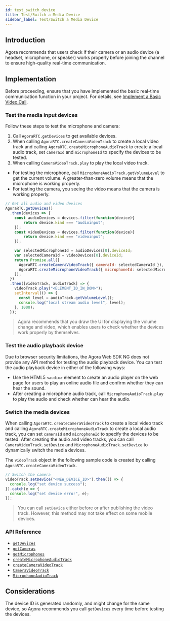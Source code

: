 ```yaml
---
id: test_switch_device
title: Test/Switch a Media Device
sidebar_label: Test/Switch a Media Device
---
```


## Introduction

Agora recommends that users check if their camera or an audio device (a headset, microphone, or speaker) works properly before joining the channel to ensure high-quality real-time communication.

## Implementation

Before proceeding, ensure that you have implemented the basic real-time communication function in your project. For details, see [Implement a Basic Video Call](basic_call.md).

### Test the media input devices

Follow these steps to test the microphone and camera:

1. Call `AgoraRTC.getDevices` to get available devices.
2. When calling `AgoraRTC.createCameraVideoTrack` to create a local video track and calling `AgoraRTC.createMicrophoneAudioTrack` to create a local audio track, set `cameraId` and `microphoneId` to specify the devices to be tested.
3. When calling `CameraVideoTrack.play` to play the local video track.
  - For testing the microphone, call `MicrophoneAudioTrack.getVolumeLevel` to get the current volume. A greater-than-zero volume means that the microphone is working properly.
  - For testing the camera, you seeing the video means that the camera is working properly.

```js
// Get all audio and video devices
AgoraRTC.getDevices()
  .then(devices => {
    const audioDevices = devices.filter(function(device){
        return device.kind === "audioinput";
    });
    const videoDevices = devices.filter(function(device){
        return device.kind === "videoinput";
    });

    var selectedMicrophoneId = audioDevices[0].deviceId;
    var selectedCameraId = videoDevices[0].deviceId;
    return Promise.all([
      AgoraRTC.createCameraVideoTrack({ cameraId: selectedCameraId }),
      AgoraRTC.createMicrophoneVideoTrack({ microphoneId: selectedMicrophoneId }),
    ]);
  })
  .then([videoTrack, audioTrack] => {
    videoTrack.play("<ELEMENT_ID_IN_DOM>");
    setInterval(() => {
      const level = audioTrack.getVolumeLevel();
      console.log("local stream audio level", level);
    }, 1000);
  });
```

> Agora recommends that you draw the UI for displaying the volume change and video, which enables users to check whether the devices work properly by themselves.

### Test the audio playback device

Due to browser security limitations, the Agora Web SDK NG does not provide any API method for testing the audio playback device. You can test the audio playback device in either of the following ways:

- Use the HTML5 `<audio>` element to create an audio player on the web page for users to play an online audio file and confirm whether they can hear the sound.
- After creating a microphone audio track, call `MicrophoneAudioTrack.play` to play the audio and check whether can hear the audio.

### Switch the media devices

When calling `AgoraRTC.createCameraVideoTrack` to create a local video track and calling `AgoraRTC.createMicrophoneAudioTrack` to create a local audio track, you can set `cameraId` and `microphoneId` to specify the devices to be tested. After creating the audio and video tracks, you can call `CameraVideoTrack.setDevice` and `MicrophoneAudioTrack.setDevice` to dynamically switch the media devices.

The `videoTrack` object in the following sample code is created by calling `AgoraRTC.createCameraVideoTrack`.

```js
// Switch the camera
videoTrack.setDevice("<NEW_DEVICE_ID>").then(() => {
  console.log("set device success");
}).catch(e => {
  console.log("set device error", e);
});
```

> You can call `setDevice` either before or after publishing the video track. However, this method may not take effect on some mobile devices.

### API Reference
- [`getDevices`](/api/en/interfaces/iagorartc.html#getdevices)
- [`getCameras`](/api/en/interfaces/iagorartc.html#getcameras)
- [`getMicrophones`](/api/en/interfaces/iagorartc.html#getmicrophones)
- [`createMicrophoneAudioTrack`](/api/en/interfaces/iagorartc.html#createmicrophoneaudiotrackm)
- [`createCameraVideoTrack`](/api/en/interfaces/iagorartc.html#createcameravideotrack)
- [`CameraVideoTrack`](/api/en/interfaces/icameravideotrack.html)
- [`MicrophoneAudioTrack`](/api/en/interfaces/imicrophoneaudiotrack.html)

## Considerations
The device ID is generated randomly, and might change for the same device, so Agora recommends you call `getDevices` every time before testing the devices.